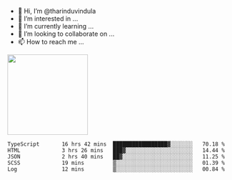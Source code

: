 - 👋 Hi, I’m @tharinduvindula
- 👀 I’m interested in ...
- 🌱 I’m currently learning ...
- 💞️ I’m looking to collaborate on ...
- 📫 How to reach me ...

<!---
tharinduvindula/tharinduvindula is a ✨ special ✨ repository because its `README.md` (this file) appears on your GitHub profile.
You can click the Preview link to take a look at your changes.
--->

<img height="180em" src="https://github-readme-stats.vercel.app/api?username=tharinduvindula&show_icons=true&hide_border=false&&count_private=true&include_all_commits=true" />


<!--START_SECTION:waka-->

```text
TypeScript       16 hrs 42 mins  █████████████████▓░░░░░░░   70.18 %
HTML             3 hrs 26 mins   ███▓░░░░░░░░░░░░░░░░░░░░░   14.44 %
JSON             2 hrs 40 mins   ██▓░░░░░░░░░░░░░░░░░░░░░░   11.25 %
SCSS             19 mins         ▒░░░░░░░░░░░░░░░░░░░░░░░░   01.39 %
Log              12 mins         ▒░░░░░░░░░░░░░░░░░░░░░░░░   00.84 %
```

<!--END_SECTION:waka-->
